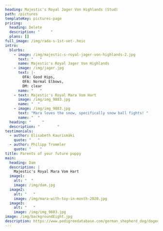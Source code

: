 ```yaml
---
heading: Majestic's Royal Jager Von Highlands (Stud)
path: /pictures
templateKey: pictures-page
pricing:
  heading: Delete
  description: "     "
  plans: []
full_image: /img/rada-s-1st-vet-.heic
intro:
  blurbs:
    - image: /img/majestic-s-royal-jager-von-highlands-2.jpg
      text: "   "
      name: Majestic's Royal Jager Von Highlands
    - image: /img/jager.jpg
      text: |-
        OFA: Good Hips, 
        OFA: Normal Elbows,
        DM: clear   
      name: "   "
    - text: Majestic's Royal Mara Vom Hart
      image: /img/img_9883.jpg
      name: "  "
    - image: /img/img_9883.jpg
      text: "Mara loves the snow, specifically snow ball fights! "
      name: "  "
  heading: "     "
  description: "        "
testimonials:
  - author: Elisabeth Kaurismäki
    quote: "   "
  - author: Philipp Trommler
    quote: "    "
title: Parents of your future puppy
main:
  heading: Dam
  description: |
    Majestic's Royal Mara Vom Hart
  image1:
    alt: "  "
    image: /img/dam.jpg
  image2:
    alt: "   "
    image: /img/mara-with-toy-in-month-2020.jpg
  image3:
    alt: "   "
    image: /img/img_9883.jpg
image: /img/backgroundEight.jpg
description: https://www.pedigreedatabase.com/german_shepherd_dog/dogedit.html?p_dogid=2888487
---
```

